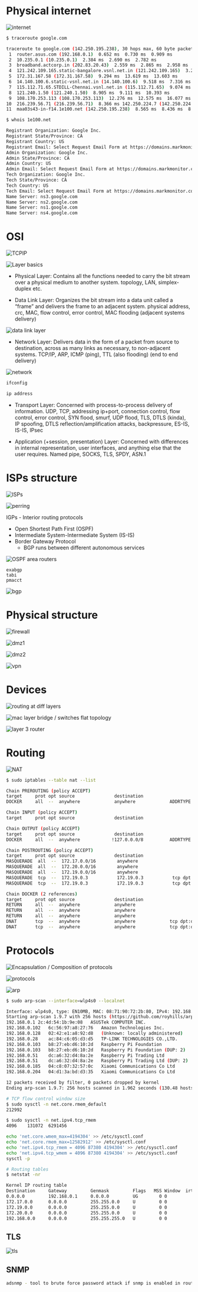 
# Physical internet

![internet](./pic1.png)

```bash
$ traceroute google.com

traceroute to google.com (142.250.195.238), 30 hops max, 60 byte packets
 1  router.asus.com (192.168.0.1)  0.652 ms  0.730 ms  0.909 ms
 2  10.235.0.1 (10.235.0.1)  2.384 ms  2.690 ms  2.782 ms
 3  broadband.actcorp.in (202.83.20.43)  2.559 ms  2.865 ms  2.958 ms
 4  121.242.109.165.static-bangalore.vsnl.net.in (121.242.109.165)  3.210 ms  3.193 ms  3.177 ms
 5  172.31.167.58 (172.31.167.58)  9.294 ms  13.619 ms  13.603 ms
 6  14.140.100.6.static-vsnl.net.in (14.140.100.6)  9.518 ms  7.316 ms  8.773 ms
 7  115.112.71.65.STDILL-Chennai.vsnl.net.in (115.112.71.65)  9.074 ms  8.065 ms  9.260 ms
 8  121.240.1.50 (121.240.1.50)  8.905 ms  9.111 ms  10.393 ms
 9  108.170.253.113 (108.170.253.113)  12.276 ms  12.575 ms  16.077 ms
10  216.239.56.71 (216.239.56.71)  8.366 ms 142.250.224.7 (142.250.224.7)  8.753 ms  10.148 ms
11  maa03s43-in-f14.1e100.net (142.250.195.238)  8.565 ms  8.436 ms  8.533 ms
```

```bash
$ whois 1e100.net

Registrant Organization: Google Inc.
Registrant State/Province: CA
Registrant Country: US
Registrant Email: Select Request Email Form at https://domains.markmonitor.com/whois/1e100.net
Admin Organization: Google Inc.
Admin State/Province: CA
Admin Country: US
Admin Email: Select Request Email Form at https://domains.markmonitor.com/whois/1e100.net
Tech Organization: Google Inc.
Tech State/Province: CA
Tech Country: US
Tech Email: Select Request Email Form at https://domains.markmonitor.com/whois/1e100.net
Name Server: ns3.google.com
Name Server: ns2.google.com
Name Server: ns1.google.com
Name Server: ns4.google.com
```

# OSI

![TCPIP](pic3.png)

![Layer basics](./pic2.png)

- Physical Layer: Contains all the functions needed to carry the bit stream over a physical medium to another system. topology, LAN, simplex-duplex etc.

- Data Link Layer: Organizes the bit stream into a data unit called a “frame” and delivers the frame to an adjacent system. physical address, crc, MAC, flow control, error control, MAC flooding (adjacent systems delivery)

![data link layer](./pic5.png)

- Network Layer: Delivers data in the form of a packet from source to destination, across as many links as necessary, to non-adjacent systems. TCP/IP, ARP, ICMP (ping), TTL (also flooding) (end to end delivery)

![network](./pic6.png)

```bash
ifconfig

ip address
```

- Transport Layer: Concerned with process-to-process delivery of information. UDP, TCP, addressing ip+port, connection control, flow control, error control, SYN flood, smurf, UDP flood, TLS, DTLS (kinda), IP spoofing, DTLS reflection/amplification attacks, backpressure, ES-IS, IS-IS, IPsec

- Application (+session, presentation) Layer: Concerned with differences in internal representation, user interfaces, and anything else that the user requires. Named pipe, SOCKS, TLS, SPDY, ASN.1

<!-- Routers dont parse packets after network layer unless deep packet introspection - e.g. wireshark -->


# ISPs structure

![ISPs](./pic9.png)

![perring](./pic10.png)

IGPs - Interior routing protocols
- Open Shortest Path First (OSPF)
- Intermediate System-Intermediate System (IS-IS)
- Border Gateway Protocol
  - BGP runs between different autonomous services

![OSPF area routers](./pic11.png)

```
exabgp
tabi
pmacct
```

![bgp](./pic12.png)

# Physical structure

![firewall](pic13.png)

![dmz1](pic14.png)

![dmz2](pic15.png)

![vpn](./pic16.png)

# Devices

![routing at diff layers](./pic17.png)

![mac layer bridge / switches](./pic18.png)
flat topology

![layer 3 router](./pic19.png)

# Routing

![NAT](./pic20.png)

```bash
$ sudo iptables --table nat --list

Chain PREROUTING (policy ACCEPT)
target     prot opt source               destination
DOCKER     all  --  anywhere             anywhere             ADDRTYPE match dst-type LOCAL

Chain INPUT (policy ACCEPT)
target     prot opt source               destination

Chain OUTPUT (policy ACCEPT)
target     prot opt source               destination
DOCKER     all  --  anywhere            !127.0.0.0/8          ADDRTYPE match dst-type LOCAL

Chain POSTROUTING (policy ACCEPT)
target     prot opt source               destination
MASQUERADE  all  --  172.17.0.0/16        anywhere
MASQUERADE  all  --  172.20.0.0/16        anywhere
MASQUERADE  all  --  172.19.0.0/16        anywhere
MASQUERADE  tcp  --  172.19.0.3           172.19.0.3           tcp dpt:https
MASQUERADE  tcp  --  172.19.0.3           172.19.0.3           tcp dpt:http

Chain DOCKER (2 references)
target     prot opt source               destination
RETURN     all  --  anywhere             anywhere
RETURN     all  --  anywhere             anywhere
RETURN     all  --  anywhere             anywhere
DNAT       tcp  --  anywhere             anywhere             tcp dpt:distinct to:172.19.0.3:443
DNAT       tcp  --  anywhere             anywhere             tcp dpt:distinct32 to:172.19.0.3:80
```

# Protocols

![Encapsulation / Composition of protocols](./pic4.png)

![protocols](./pic7.png)

![arp](./pic8.png)

```bash
$ sudo arp-scan --interface=wlp4s0 --localnet

Interface: wlp4s0, type: EN10MB, MAC: 08:71:90:72:2b:80, IPv4: 192.168.0.241
Starting arp-scan 1.9.7 with 256 hosts (https://github.com/royhills/arp-scan)
192.168.0.1	2c:4d:54:1b:9e:08	ASUSTek COMPUTER INC.
192.168.0.102	6c:56:97:a8:27:76	Amazon Technologies Inc.
192.168.0.128	02:42:e1:a8:92:d8	(Unknown: locally administered)
192.168.0.28	ac:84:c6:05:d3:d5	TP-LINK TECHNOLOGIES CO.,LTD.
192.168.0.103	b8:27:eb:d6:10:2d	Raspberry Pi Foundation
192.168.0.103	b8:27:eb:d6:10:2d	Raspberry Pi Foundation (DUP: 2)
192.168.0.51	dc:a6:32:d4:8a:2e	Raspberry Pi Trading Ltd
192.168.0.51	dc:a6:32:d4:8a:2e	Raspberry Pi Trading Ltd (DUP: 2)
192.168.0.185	04:c8:07:32:57:0c	Xiaomi Communications Co Ltd
192.168.0.204	04:d1:3a:bd:d3:35	Xiaomi Communications Co Ltd

12 packets received by filter, 0 packets dropped by kernel
Ending arp-scan 1.9.7: 256 hosts scanned in 1.962 seconds (130.48 hosts/sec). 10 responded
```

```bash
# TCP flow control window size
$ sudo sysctl -n net.core.rmem_default
212992

$ sudo sysctl -n net.ipv4.tcp_rmem
4096	131072	6291456

echo 'net.core.wmem_max=4194304' >> /etc/sysctl.conf
echo 'net.core.rmem_max=12582912' >> /etc/sysctl.conf
echo 'net.ipv4.tcp_rmem = 4096 87380 4194304' >> /etc/sysctl.conf
echo 'net.ipv4.tcp_wmem = 4096 87380 4194304' >> /etc/sysctl.conf
sysctl -p
```

```bash
# Routing tables
$ netstat -nr

Kernel IP routing table
Destination     Gateway         Genmask         Flags   MSS Window  irtt Iface
0.0.0.0         192.168.0.1     0.0.0.0         UG        0 0          0 wlp4s0
172.17.0.0      0.0.0.0         255.255.0.0     U         0 0          0 docker0
172.19.0.0      0.0.0.0         255.255.0.0     U         0 0          0 br-4f32afc8a10a
172.20.0.0      0.0.0.0         255.255.0.0     U         0 0          0 br-b7f65c12dc95
192.168.0.0     0.0.0.0         255.255.255.0   U         0 0          0 wlp4s0
```

## TLS

![tls](./pic21.png)

## SNMP

```bash
adsnmp - tool to brute force password attack if snmp is enabled in router
```
